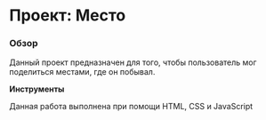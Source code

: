 # Проект: Место

### Обзор

Данный проект предназначен для того, чтобы пользователь мог поделиться местами, где он побывал.

**Инструменты**

Данная работа выполнена при помощи HTML, CSS и JavaScript

